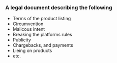 ### A legal document describing the following

- Terms of the product listing
- Circumvention
- Malicous intent
- Breaking the platforms rules
- Publicity
- Chargebacks, and payments
- Lieing on products
- etc.
